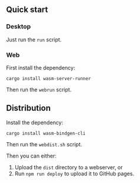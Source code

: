 ## Quick start

### Desktop

Just run the `run` script.

### Web

First install the dependency:

```
cargo install wasm-server-runner
```

Then run the `webrun` script.

## Distribution

Install the dependency:

```
cargo install wasm-bindgen-cli
```

Then run the `webdist.sh` script.

Then you can either:

1. Upload the `dist` directory to a webserver, or
2. Run `npm run deploy` to upload it to GitHub pages.

